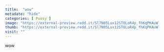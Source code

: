 ```yaml
---
title:  "wow"
metadate: "hide"
categories: [ Pussy ]
image: "https://external-preview.redd.it/Sl7N05Lux12STOLoR4p_fhKqPKAuWlzBtkh05eVGtnU.jpg?auto=webp&s=1905a77eec0131a0032cdd856087ec230924c63c"
thumb: "https://external-preview.redd.it/Sl7N05Lux12STOLoR4p_fhKqPKAuWlzBtkh05eVGtnU.jpg?width=640&crop=smart&auto=webp&s=4d39d04783899058c341dba116f9c020d819c76a"
visit: ""
---
```

wow
